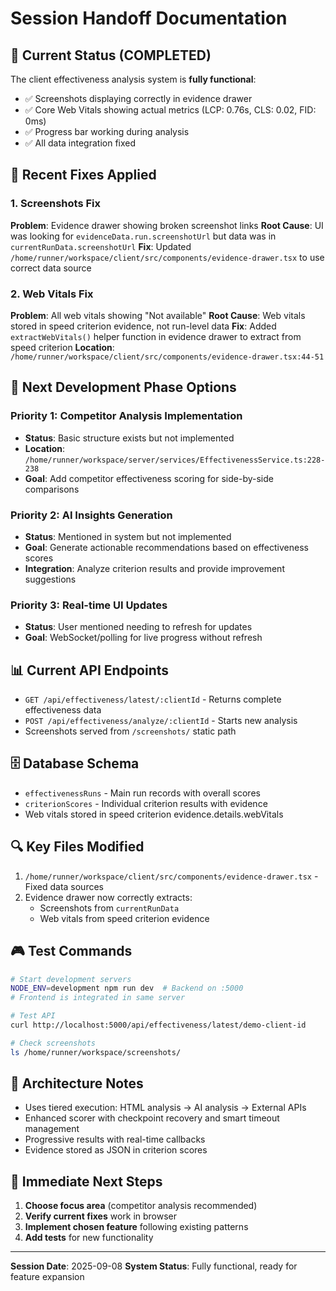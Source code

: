 # Session Handoff Documentation

## 🎯 Current Status (COMPLETED)
The client effectiveness analysis system is **fully functional**:
- ✅ Screenshots displaying correctly in evidence drawer
- ✅ Core Web Vitals showing actual metrics (LCP: 0.76s, CLS: 0.02, FID: 0ms)
- ✅ Progress bar working during analysis
- ✅ All data integration fixed

## 🔧 Recent Fixes Applied

### 1. Screenshots Fix
**Problem**: Evidence drawer showing broken screenshot links
**Root Cause**: UI was looking for `evidenceData.run.screenshotUrl` but data was in `currentRunData.screenshotUrl`
**Fix**: Updated `/home/runner/workspace/client/src/components/evidence-drawer.tsx` to use correct data source

### 2. Web Vitals Fix  
**Problem**: All web vitals showing "Not available"
**Root Cause**: Web vitals stored in speed criterion evidence, not run-level data
**Fix**: Added `extractWebVitals()` helper function in evidence drawer to extract from speed criterion
**Location**: `/home/runner/workspace/client/src/components/evidence-drawer.tsx:44-51`

## 🚀 Next Development Phase Options

### Priority 1: Competitor Analysis Implementation
- **Status**: Basic structure exists but not implemented
- **Location**: `/home/runner/workspace/server/services/EffectivenessService.ts:228-238`
- **Goal**: Add competitor effectiveness scoring for side-by-side comparisons

### Priority 2: AI Insights Generation
- **Status**: Mentioned in system but not implemented  
- **Goal**: Generate actionable recommendations based on effectiveness scores
- **Integration**: Analyze criterion results and provide improvement suggestions

### Priority 3: Real-time UI Updates
- **Status**: User mentioned needing to refresh for updates
- **Goal**: WebSocket/polling for live progress without refresh

## 📊 Current API Endpoints
- `GET /api/effectiveness/latest/:clientId` - Returns complete effectiveness data
- `POST /api/effectiveness/analyze/:clientId` - Starts new analysis
- Screenshots served from `/screenshots/` static path

## 🗄️ Database Schema
- `effectivenessRuns` - Main run records with overall scores
- `criterionScores` - Individual criterion results with evidence
- Web vitals stored in speed criterion evidence.details.webVitals

## 🔍 Key Files Modified
1. `/home/runner/workspace/client/src/components/evidence-drawer.tsx` - Fixed data sources
2. Evidence drawer now correctly extracts:
   - Screenshots from `currentRunData`
   - Web vitals from speed criterion evidence

## 🎮 Test Commands
```bash
# Start development servers
NODE_ENV=development npm run dev  # Backend on :5000
# Frontend is integrated in same server

# Test API
curl http://localhost:5000/api/effectiveness/latest/demo-client-id

# Check screenshots
ls /home/runner/workspace/screenshots/
```

## 📝 Architecture Notes
- Uses tiered execution: HTML analysis → AI analysis → External APIs
- Enhanced scorer with checkpoint recovery and smart timeout management
- Progressive results with real-time callbacks
- Evidence stored as JSON in criterion scores

## 🎯 Immediate Next Steps
1. **Choose focus area** (competitor analysis recommended)
2. **Verify current fixes** work in browser
3. **Implement chosen feature** following existing patterns
4. **Add tests** for new functionality

---
**Session Date**: 2025-09-08
**System Status**: Fully functional, ready for feature expansion